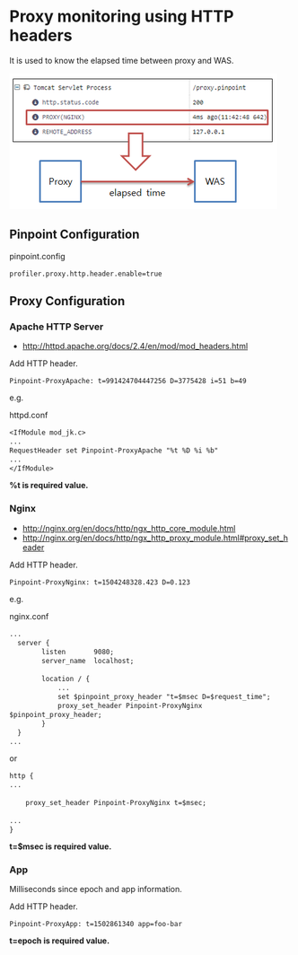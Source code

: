 # Proxy monitoring using HTTP headers
It is used to know the elapsed time between proxy and WAS.

![overview](img/proxy-http-header-overview.png)

## Pinpoint Configuration

pinpoint.config
~~~
profiler.proxy.http.header.enable=true
~~~

## Proxy Configuration
### Apache HTTP Server
* http://httpd.apache.org/docs/2.4/en/mod/mod_headers.html

Add HTTP header.
~~~
Pinpoint-ProxyApache: t=991424704447256 D=3775428 i=51 b=49
~~~

e.g.

httpd.conf
~~~
<IfModule mod_jk.c>
...
RequestHeader set Pinpoint-ProxyApache "%t %D %i %b"
...
</IfModule>
~~~
**%t is required value.**

### Nginx
* http://nginx.org/en/docs/http/ngx_http_core_module.html
* http://nginx.org/en/docs/http/ngx_http_proxy_module.html#proxy_set_header

Add HTTP header.
~~~
Pinpoint-ProxyNginx: t=1504248328.423 D=0.123
~~~

e.g.

nginx.conf
~~~
...
  server {
        listen       9080;
        server_name  localhost;

        location / {
            ...
            set $pinpoint_proxy_header "t=$msec D=$request_time";
            proxy_set_header Pinpoint-ProxyNginx $pinpoint_proxy_header;
        }
  }
...
~~~
or
~~~
http {
...

    proxy_set_header Pinpoint-ProxyNginx t=$msec;

...
}
~~~
**t=$msec is required value.**

### App
Milliseconds since epoch and app information.

Add HTTP header.
~~~
Pinpoint-ProxyApp: t=1502861340 app=foo-bar
~~~
**t=epoch is required value.**
